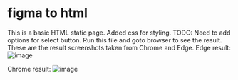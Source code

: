 # figma to html
This is a basic HTML static page. 
Added css for styling.
TODO: Need to add options for select button.
Run this file and goto browser to see the result.
These are the result screenshots taken from Chrome and Edge.
Edge result:
![image](https://github.com/pavankalyan2655/figmatohtml/assets/141508852/501c2f32-7fee-4866-9ebd-6a32294dc8eb)

Chrome result:
![image](https://github.com/pavankalyan2655/figmatohtml/assets/141508852/32022973-f3e9-4d11-bd58-942af4ab0250)


